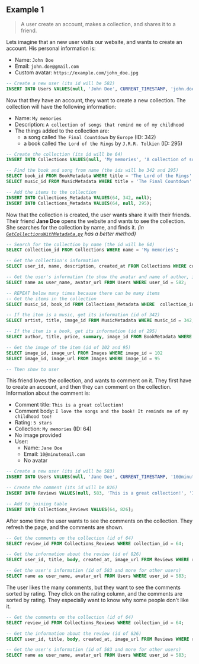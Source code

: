 ## Example 1
> A user create an account, makes a collection, and shares it to a friend.

Lets imagine that an new user visits our website, and wants to create an account. His personal information is:
* Name: `John Doe`
* Email: `john.doe@gmail.com`
* Custom avatar: `https://example.com/john_doe.jpg`

```sql
-- Create a new user (its id will be 582)
INSERT INTO Users VALUES(null, 'John Doe', CURRENT_TIMESTAMP, 'john.doe@gmail.com', 'https://example.com/john_doe.jpg');
```

Now that they have an account, they want to create a new collection. The collection will have the following information:
* Name: `My memories`
* Description: `A collection of songs that remind me of my childhood`
* The things added to the collection are:
  * a song called `The Final Countdown` by `Europe` (ID: 342)
  * a book called `The Lord of the Rings` by `J.R.R. Tolkien` (ID: 295)

```sql
-- Create the collection (its id will be 64)
INSERT INTO Collections VALUES(null, 'My memories', 'A collection of songs that remind me of my childhood', 1, CURRENT_TIMESTAMP);

-- Find the book and song from name (the ids will be 342 and 295)
SELECT book_id FROM BookMetadata WHERE title = 'The Lord of the Rings' AND author = 'J.R.R. Tolkien';
SELECT music_id FROM MusicMetadata WHERE title = 'The Final Countdown' AND artist = 'Europe';

-- Add the items to the collection
INSERT INTO Collections_Metadata VALUES(64, 342, null);
INSERT INTO Collections_Metadata VALUES(64, null, 295);
```

Now that the collection is created, the user wants share it with their friends. Their friend **Jane Doe** opens the website and wants to see the collection. She searches for the collection by name, and finds it. *(in [`GetCollectionsWithMetadata.py`](./GetCollectionsWithMetadata.py) has a better method)*

```sql
-- Search for the collection by name (the id will be 64)
SELECT collection_id FROM Collections WHERE name = 'My memories';

-- Get the collection's information
SELECT user_id, name, description, created_at FROM Collections WHERE collection_id = 64;

-- Get the user's information (to show the avatar and name of author, id of 582)
SELECT name as user_name, avatar_url FROM Users WHERE user_id = 582;

-- REPEAT below many times because there can be many items
-- Get the items in the collection
SELECT music_id, book_id FROM Collections_Metadata WHERE  collection_id = 64;

-- If the item is a music, get its information (id of 342)
SELECT artist, title, image_id FROM MusicMetadata WHERE music_id = 342;

-- If the item is a book, get its information (id of 295)
SELECT author, title, price, summary, image_id FROM BookMetadata WHERE book_id = 295;

-- Get the image of the item (id of 102 and 95)
SELECT image_id, image_url FROM Images WHERE image_id = 102
SELECT image_id, image_url FROM Images WHERE image_id = 95

-- Then show to user
```

This friend loves the collection, and wants to comment on it. They first have to create an account, and then they can comment on the collection. Information about the comment is:
* Comment title: `This is a great collection!`
* Comment body: `I love the songs and the book! It reminds me of my childhood too!`
* Rating: `5 stars`
* Collection: `My memories` (ID: 64)
* No image provided
* User:
  * Name: `Jane Doe`
  * Email: `10@minutemail.com`
  * No avatar


```sql
-- Create a new user (its id will be 583)
INSERT INTO Users VALUES(null, 'Jane Doe', CURRENT_TIMESTAMP, '10@minutemail.com', null);

-- Create the comment (its id will be 826)
INSERT INTO Reviews VALUES(null, 583, 'This is a great collection!', 'I love the songs and the book! It reminds me of my childhood too!', 5, CURRENT_TIMESTAMP, null);

-- Add to joining table
INSERT INTO Collections_Reviews VALUES(64, 826);
```

After some time the user wants to see the comments on the collection. They refresh the page, and the comments are shown.

```sql
-- Get the comments on the collection (id of 64) 
SELECT review_id FROM Collections_Reviews WHERE collection_id = 64;

-- Get the information about the review (id of 826)
SELECT user_id, title, body, created_at, image_url FROM Reviews WHERE review_id = 826;

-- Get the user's information (id of 583 and more for other users)
SELECT name as user_name, avatar_url FROM Users WHERE user_id = 583;
```

The user likes the many comments, but they want to see the comments sorted by rating. They click on the rating column, and the comments are sorted by rating. They especially want to know why some people don't like it.

```sql
-- Get the comments on the collection (id of 64)
SELECT review_id FROM Collections_Reviews WHERE collection_id = 64;

-- Get the information about the review (id of 826)
SELECT user_id, title, body, created_at, image_url FROM Reviews WHERE review_id = 826 ORDER BY rating DESC;

-- Get the user's information (id of 583 and more for other users)
SELECT name as user_name, avatar_url FROM Users WHERE user_id = 583;
```

